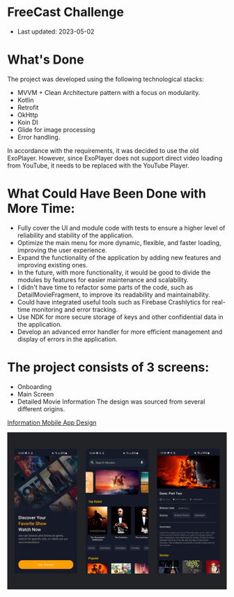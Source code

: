# FreeCast Challenge

- Last updated: 2023-05-02

# What's Done

The project was developed using the following technological stacks:

- MVVM + Clean Architecture pattern with a focus on modularity.
- Kotlin
- Retrofit
- OkHttp
- Koin DI
- Glide for image processing
- Error handling.

In accordance with the requirements, it was decided to use the old ExoPlayer. However, since ExoPlayer does not support direct video loading from YouTube, it needs to be replaced with the YouTube Player.

# What Could Have Been Done with More Time:

- Fully cover the UI and module code with tests to ensure a higher level of reliability and stability of the application.
- Optimize the main menu for more dynamic, flexible, and faster loading, improving the user experience.
- Expand the functionality of the application by adding new features and improving existing ones.
- In the future, with more functionality, it would be good to divide the modules by features for easier maintenance and scalability.
- I didn't have time to refactor some parts of the code, such as DetailMovieFragment, to improve its readability and maintainability.
- Could have integrated useful tools such as Firebase Crashlytics for real-time monitoring and error tracking.
- Use NDK for more secure storage of keys and other confidential data in the application.
- Develop an advanced error handler for more efficient management and display of errors in the application.


# The project consists of 3 screens:

- Onboarding
- Main Screen
- Detailed Movie Information
The design was sourced from several different origins.

[Information Mobile App Design](https://www.figma.com/file/I62gWERAcJhZaJJaYWUAzn/Movie-Streaming-App-(Community)?type=design&node-id=0-1&mode=design&t=ZcuZBj31kT1OcmBL-0)

![AppDesign](AppScreens.jpg)
